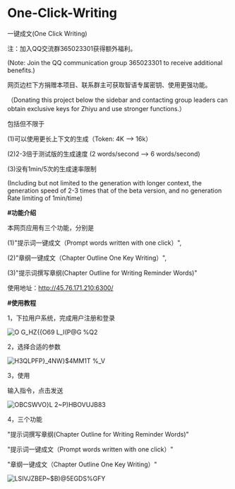 # One-Click-Writing
一键成文(One Click Writing)

注：加入QQ交流群365023301获得额外福利。


(Note: Join the QQ communication group 365023301 to receive additional benefits.)


网页边栏下方捐赠本项目、联系群主可获取智语专属密钥、使用更强功能。


（Donating this project below the sidebar and contacting group leaders can obtain exclusive keys for Zhiyu and use stronger functions.）


包括但不限于


(1)可以使用更长上下文的生成（Token: 4K -->  16k）


(2)2-3倍于测试版的生成速度 (2 words/second --> 6 words/second)


(3)没有1min/5次的生成速率限制


(Including but not limited to the generation with longer context, the generation speed of 2-3 times that of the beta version, and no generation Rate limiting of 1min/time)


**#功能介绍**


本网页应用有三个功能，分别是


(1)"提示词一键成文（Prompt words written with one click）", 


(2)"章纲一键成文（Chapter Outline One Key Writing）",


(3)"提示词撰写章纲(Chapter Outline for Writing Reminder Words)"



使用地址：http://45.76.171.210:6300/


**#使用教程**


1，下拉用户系统，完成用户注册和登录



![O G_HZ{{O69 L_I(P@G %Q2](https://github.com/x6888/One-Click-Writing/assets/113955041/4e3e30a0-e68b-41be-b48e-d1ddf6c5f8fa)



2，选择合适的参数



![H3QLPFP}_4NW}$4MM1T %_V](https://github.com/x6888/One-Click-Writing/assets/113955041/acaab6b0-5a4d-4eec-a64f-32d831a8b097)

3，使用



输入指令，点击发送


![OBCSWVO}L 2~P)HBOVUJB83](https://github.com/x6888/One-Click-Writing/assets/113955041/80259798-a0ce-40b8-98ad-023d78ff42f4)

4，三个功能



"提示词撰写章纲(Chapter Outline for Writing Reminder Words)"


"提示词一键成文（Prompt words written with one click）"


"章纲一键成文（Chapter Outline One Key Writing）"



![LSIVJZBEP~$B)@5EGDS%GFY](https://github.com/x6888/One-Click-Writing/assets/113955041/eed8d825-7a25-4cef-855f-4be707949397)




